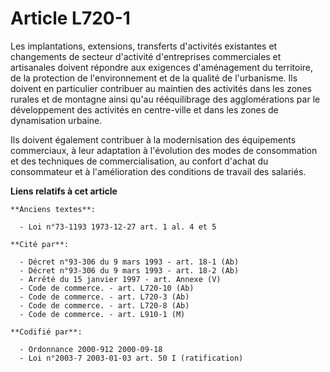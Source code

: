 # Article L720-1

Les implantations, extensions, transferts d'activités existantes et changements de secteur d'activité d'entreprises
commerciales et artisanales doivent répondre aux exigences d'aménagement du territoire, de la protection de l'environnement
et de la qualité de l'urbanisme. Ils doivent en particulier contribuer au maintien des activités dans les zones rurales et de
montagne ainsi qu'au rééquilibrage des agglomérations par le développement des activités en centre-ville et dans les zones de
dynamisation urbaine.

Ils doivent également contribuer à la modernisation des équipements commerciaux, à leur adaptation à l'évolution des modes de
consommation et des techniques de commercialisation, au confort d'achat du consommateur et à l'amélioration des conditions de
travail des salariés.

**Liens relatifs à cet article**

	**Anciens textes**:

	  - Loi n°73-1193 1973-12-27 art. 1 al. 4 et 5

	**Cité par**:

	  - Décret n°93-306 du 9 mars 1993 - art. 18-1 (Ab)
	  - Décret n°93-306 du 9 mars 1993 - art. 18-2 (Ab)
	  - Arrêté du 15 janvier 1997 - art. Annexe (V)
	  - Code de commerce. - art. L720-10 (Ab)
	  - Code de commerce. - art. L720-3 (Ab)
	  - Code de commerce. - art. L720-8 (Ab)
	  - Code de commerce. - art. L910-1 (M)

	**Codifié par**:

	  - Ordonnance 2000-912 2000-09-18
	  - Loi n°2003-7 2003-01-03 art. 50 I (ratification)
